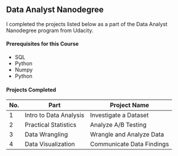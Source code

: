 ## **Data Analyst Nanodegree**

I completed the projects listed below as a part of the Data Analyst Nanodegree program from Udacity.

#### **Prerequisites for this Course**

- SQL
- Python
- Numpy
- Python

#### **Projects Completed**

| **No.** | **Part** | **Project Name** |
| --- | --- | --- |
| 1 | Intro to Data Analysis | Investigate a Dataset |
| 2 | Practical Statistics | Analyze A/B Testing |
| 3 | Data Wrangling | Wrangle and Analyze Data |
| 4 | Data Visualization | Communicate Data Findings |
